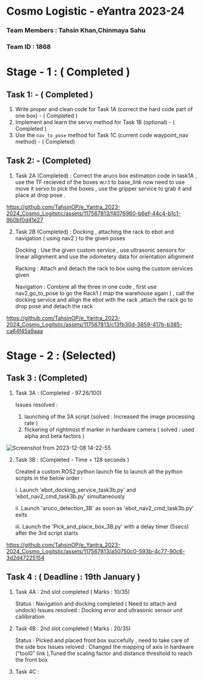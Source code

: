 # Cosmo Logistic - eYantra 2023-24
### Team Members : Tahsin Khan,Chinmaya Sahu 
### Team ID : 1868
# Stage - 1 : ( Completed ) 
## Task 1: - ( Completed )
1. Write proper and clean code for Task 1A (correct the hard code part of one box) - ( Completed )
2. Implement and learn the servo method for Task 1B (optional) - ( Completed )
3. Use the `nav_to_pose` method for Task 1C (current code waypoint_nav method) - ( Completed)

## Task 2: - (Completed)

1. Task 2A (Completed) : Correct the aruco box estimation code in task1A , use the TF recieved of the boxes w.r.t to base_link now need to use move it servo to pick the boxes , use the gripper service to grab it and place at drop pose .

https://github.com/TahsinOP/e_Yantra_2023-2024_Cosmo_Logitstic/assets/117567813/f4076960-b6ef-44c4-b1c1-9b0bf0d41e27

2. Task 2B (Completed) : Docking , attaching the rack to ebot and navigation ( using nav2 ) to the given poses
   
   Docking : Use the given custom service , use ultrasonic sensors for linear allignment and use the odometery data for orientation allignment 
   
   Racking : Attach and detach the rack to box using the custom services given
   
   Navigation : Combine all the three in one code , first use nav2,go_to_pose to go the Rack1 ( map the warehouse again ) , call the docking service and allign the ebot with the rack ,attach 
   the rack go to drop pose and detach the rack

https://github.com/TahsinOP/e_Yantra_2023-2024_Cosmo_Logitstic/assets/117567813/c13fb30d-3859-417b-b385-ca64f45a9aaa
   
# Stage - 2 : (Selected) 
## Task 3 : (Completed) 

1. Task 3A : (Completed - 97.26/100)
   
   Issues resolved :
   1. launching of the 3A script (solved : Increased the image processing rate ) 
   2. flickering of rightmost tf marker in hardware camera ( solved : used alpha and beta factors )

![Screenshot from 2023-12-08 14-22-55](https://github.com/TahsinOP/e_Yantra_2023-2024_Cosmo_Logitstic/assets/117567813/e557d9ea-713e-436e-85cb-b394cb4cbd4a)

   
2. Task 3B : (Completed - Time = 128 seconds ) 

    Created a custom ROS2 python launch file to launch all the python scripts in the below order :
   
     i. Launch 'ebot_docking_service_task3b.py' and 'ebot_nav2_cmd_task3b.py' simultaneously

     ii. Launch 'aruco_detection_3B' as soon as 'ebot_nav2_cmd_task3b.py' exits
   
     iii. Launch the 'Pick_and_place_box_3B.py' with a delay timer (5secs) after the 3rd script starts


https://github.com/TahsinOP/e_Yantra_2023-2024_Cosmo_Logitstic/assets/117567813/a50750c0-593b-4c77-90c6-3d2d47225154

## Task 4 : ( Deadline : 19th January )
1. Task 4A : 2nd slot completed ( Marks : 10/35)

   Status : Navigation and docking completed ( Need to attach and undock)
   Issues resolved : Docking error and ultrasonic sensor unit callibiration 

3. Task 4B : 2nd slot completed ( Marks : 20/35)
    
   Status : Picked and placed front box succefully , need to take care of the side box
   Issues reloved : Changed the mapping of axis in hardware ("tool0" link ),Tuned the scaling factor and distance threshold to reach the front box 

4. Task 4C : 

